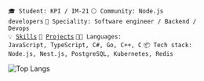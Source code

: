 <code>🎓 Student: KPI / IM-21</code>
<code>⚪ Community: Node.js developers</code>
<code>👷 Speciality: Software engineer / Backend / Devops</code><br>
<code>💡 [Skills](SKILLS.md)</code>
<code>🧻 [Projects](PROJECTS.md)</code>
<code>🧑‍💻 Languages: JavaScript, TypeScript, C#, Go, C++, C</code>
<code>📦 Tech stack: Node.js, Nest.js, PostgreSQL, Kubernetes, Redis</code>

![Top Langs](https://github-readme-stats.vercel.app/api/top-langs/?username=Dmutre&theme=chartreuse-dark&layout=compact)
